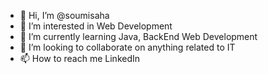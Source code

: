 - 👋 Hi, I’m @soumisaha
- 👀 I’m interested in Web Development
- 🌱 I’m currently learning Java, BackEnd Web Development
- 💞️ I’m looking to collaborate on anything related to IT
- 📫 How to reach me LinkedIn

<!---
soumisaha/soumisaha is a ✨ special ✨ repository because its `README.md` (this file) appears on your GitHub profile.
You can click the Preview link to take a look at your changes.
--->
